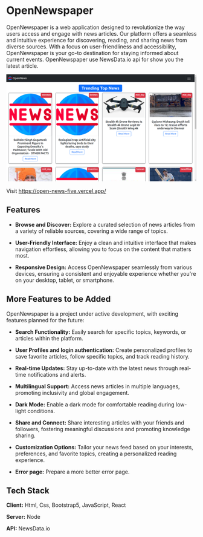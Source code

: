 # OpenNewspaper

OpenNewspaper is a web application designed to revolutionize the way users access and engage with news articles. Our platform offers a seamless and intuitive experience for discovering, reading, and sharing news from diverse sources. With a focus on user-friendliness and accessibility, OpenNewspaper is your go-to destination for staying informed about current events. OpenNewspaper use NewsData.io api for show you the latest article.

![App Screenshot](/public/screenshot.png)

Visit https://open-news-five.vercel.app/ 

## Features

- **Browse and Discover:** Explore a curated selection of news articles from a variety of reliable sources, covering a wide range of topics.

- **User-Friendly Interface:** Enjoy a clean and intuitive interface that makes navigation effortless, allowing you to focus on the content that matters most.

- **Responsive Design:** Access OpenNewspaper seamlessly from various devices, ensuring a consistent and enjoyable experience whether you're on your desktop, tablet, or smartphone.

## More Features to be Added

OpenNewspaper is a project under active development, with exciting features planned for the future:

- **Search Functionality:** Easily search for specific topics, keywords, or articles within the platform.

- **User Profiles and login authentication:** Create personalized profiles to save favorite articles, follow specific topics, and track reading history.

- **Real-time Updates:** Stay up-to-date with the latest news through real-time notifications and alerts.

- **Multilingual Support:** Access news articles in multiple languages, promoting inclusivity and global engagement.

- **Dark Mode:** Enable a dark mode for comfortable reading during low-light conditions.

- **Share and Connect:** Share interesting articles with your friends and followers, fostering meaningful discussions and promoting knowledge sharing.

- **Customization Options:** Tailor your news feed based on your interests, preferences, and favorite topics, creating a personalized reading experience.

- **Error page:** Prepare a more better error page.

## Tech Stack

**Client:** Html, Css, Bootstrap5, JavaScript, React

**Server:** Node

**API:** NewsData.io
